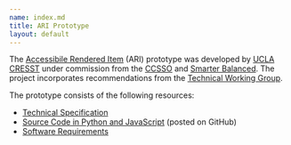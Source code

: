 ```yaml
---
name: index.md
title: ARI Prototype
layout: default
---
```


The [Accessibile Rendered Item](http://www.smarterapp.org/ARI/) (ARI) prototype was developed by [UCLA CRESST](http://www.cse.ucla.edu/) under commission from the [CCSSO](http://ccsso.org) and [Smarter Balanced](http://www.smarterbalanced.org). The project incorporates recommendations from the [Technical Working Group](http://www.smarterapp.org/ARI/2014-11-13_ARI_Technical_Working_Group_Report.pdf).

The prototype consists of the following resources:

* [Technical Specification](http://www.smarterapp.org/ARI/Prototype/ARI-Prototype-Tech-Spec.pdf)
* [Source Code in Python and JavaScript](https://github.com/SmarterApp/ARI_Prototype) (posted on GitHub)
* [Software Requirements](ARI-Prototype-Requirements.pdf)